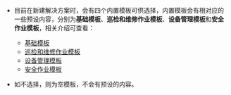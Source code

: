 * 目前在新建解决方案时，会有四个内置模板可供选择，内置模板会有相对应的一些预设内容，分别为**基础模板**、**巡检和维修作业模板**、**设备管理模板**和**安全作业模板**，相关介绍可查看：
  + [基础模板](系统配置手册/模板详细说明/基础模板.md)
  + [巡检和维修作业模板](系统配置手册/模板详细说明/巡检和维修作业模板.md)
  + [设备管理模板](系统配置手册/模板详细说明/设备管理模板.md)
  + [安全作业模板](系统配置手册/模板详细说明/安全作业模板.md)

* 如不选择，则为空模板，不会有预设的内容。